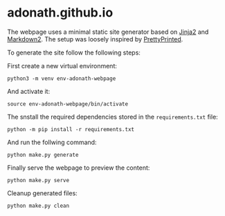 # adonath.github.io

The webpage uses a minimal static site generator based on [Jinja2](https://jinja.palletsprojects.com/) and [Markdown2](https://daringfireball.net/projects/markdown/).
The setup was loosely inspired by [PrettyPrinted](https://github.com/PrettyPrinted/youtube_video_code/tree/master/2019/12/16/Building%20a%20Simple%20Static%20Site%20Generator%20in%20Python).

To generate the site follow the following steps:

First create a new virtual environment:

```python3
python3 -m venv env-adonath-webpage
```

And activate it:

```python3
source env-adonath-webpage/bin/activate
```

The snstall the required dependencies stored in the `requirements.txt` file:

```python3
python -m pip install -r requirements.txt
```

And run the follwing command:

```python3
python make.py generate
```

Finally serve the webpage to preview the content:

```python3
python make.py serve
```

Cleanup generated files:

```python3
python make.py clean
```
